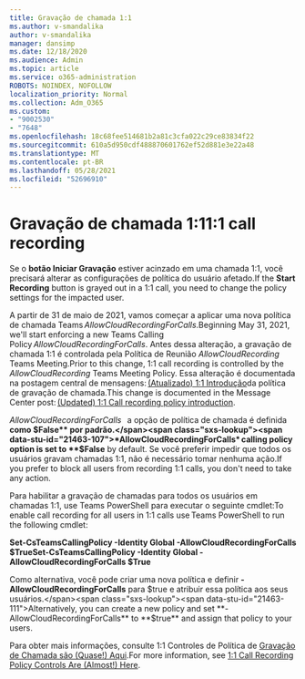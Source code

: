 ```yaml
---
title: Gravação de chamada 1:1
ms.author: v-smandalika
author: v-smandalika
manager: dansimp
ms.date: 12/18/2020
ms.audience: Admin
ms.topic: article
ms.service: o365-administration
ROBOTS: NOINDEX, NOFOLLOW
localization_priority: Normal
ms.collection: Adm_O365
ms.custom:
- "9002530"
- "7648"
ms.openlocfilehash: 18c68fee514681b2a81c3cfa022c29ce83834f22
ms.sourcegitcommit: 610a5d950cdf488870601762ef52d881e3e22a48
ms.translationtype: MT
ms.contentlocale: pt-BR
ms.lasthandoff: 05/28/2021
ms.locfileid: "52696910"
---
```

# <a name="11-call-recording"></a><span data-ttu-id="21463-102">Gravação de chamada 1:1</span><span class="sxs-lookup"><span data-stu-id="21463-102">1:1 call recording</span></span>

<span data-ttu-id="21463-103">Se o **botão Iniciar Gravação** estiver acinzado em uma chamada 1:1, você precisará alterar as configurações de política do usuário afetado.</span><span class="sxs-lookup"><span data-stu-id="21463-103">If the **Start Recording** button is grayed out in a 1:1 call, you need to change the policy settings for the impacted user.</span></span>   

<span data-ttu-id="21463-104">A partir de 31 de maio de 2021, vamos começar a aplicar uma nova política de chamada Teams *AllowCloudRecordingForCalls*.</span><span class="sxs-lookup"><span data-stu-id="21463-104">Beginning May 31, 2021, we'll start enforcing a new Teams Calling Policy *AllowCloudRecordingForCalls*.</span></span> <span data-ttu-id="21463-105">Antes dessa alteração, a gravação de chamada 1:1 é controlada pela Política de Reunião *AllowCloudRecording* Teams Meeting.</span><span class="sxs-lookup"><span data-stu-id="21463-105">Prior to this change, 1:1 call recording is controlled by the *AllowCloudRecording* Teams Meeting Policy.</span></span> <span data-ttu-id="21463-106">Essa alteração é documentada na postagem central de mensagens: [(Atualizado) 1:1 Introdução](https://portal.microsoft.com/Adminportal/Home?ref=MessageCenter/:/messages/MC238796)da política de gravação de chamada.</span><span class="sxs-lookup"><span data-stu-id="21463-106">This change is documented in the Message Center post: [(Updated) 1:1 Call recording policy introduction](https://portal.microsoft.com/Adminportal/Home?ref=MessageCenter/:/messages/MC238796).</span></span>  

<span data-ttu-id="21463-107">*AllowCloudRecordingForCalls*   a opção de política de chamada é definida **como $False** por padrão.</span><span class="sxs-lookup"><span data-stu-id="21463-107">*AllowCloudRecordingForCalls* calling policy option is set to **$False** by default.</span></span> <span data-ttu-id="21463-108">Se você preferir impedir que todos os usuários gravam chamadas 1:1, não é necessário tomar nenhuma ação.</span><span class="sxs-lookup"><span data-stu-id="21463-108">If you prefer to block all users from recording 1:1 calls, you don't need to take any action.</span></span>  

<span data-ttu-id="21463-109">Para habilitar a gravação de chamadas para todos os usuários em chamadas 1:1, use Teams PowerShell para executar o seguinte cmdlet:</span><span class="sxs-lookup"><span data-stu-id="21463-109">To enable call recording for all users in 1:1 calls use Teams PowerShell to run the following cmdlet:</span></span> 

<span data-ttu-id="21463-110">**Set-CsTeamsCallingPolicy -Identity Global -AllowCloudRecordingForCalls $True**</span><span class="sxs-lookup"><span data-stu-id="21463-110">**Set-CsTeamsCallingPolicy -Identity Global -AllowCloudRecordingForCalls $True**</span></span> 

<span data-ttu-id="21463-111">Como alternativa, você pode criar uma nova política e definir  **-AllowCloudRecordingForCalls** para $true e atribuir essa política aos seus usuários.</span><span class="sxs-lookup"><span data-stu-id="21463-111">Alternatively, you can create a new policy and set **-AllowCloudRecordingForCalls** to **$true** and assign that policy to your users.</span></span> 

<span data-ttu-id="21463-112">Para obter mais informações, consulte 1:1 Controles de Política de [Gravação de Chamada são (Quase!) Aqui](https://techcommunity.microsoft.com/t5/microsoft-teams-support/1-1-call-recording-policy-controls-are-almost-here/ba-p/2217668).</span><span class="sxs-lookup"><span data-stu-id="21463-112">For more information, see [1:1 Call Recording Policy Controls Are (Almost!) Here](https://techcommunity.microsoft.com/t5/microsoft-teams-support/1-1-call-recording-policy-controls-are-almost-here/ba-p/2217668).</span></span>
